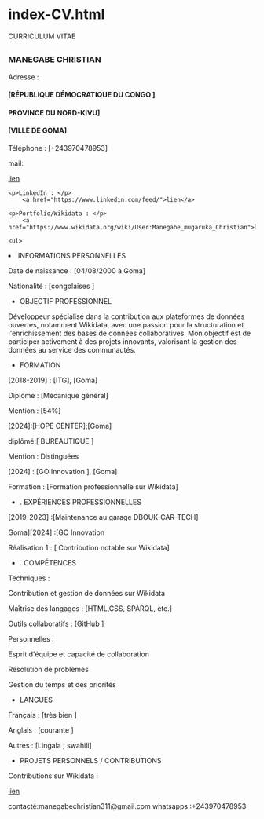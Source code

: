 ﻿# index-CV.html
<!DOCTYPE html>
<html lang="en">
<head>
    <meta charset="UTF-8">
    <meta name="viewport" content="width=device-width, initial-scale=1.0">
    <title>Document</title>
</head>
<body>
    <nav>CURRICULUM VITAE</nav>
    <main><h2>
    <h3>MANEGABE CHRISTIAN </h3>
    <P>Adresse :
    </P>
    <h4> [RÉPUBLIQUE DÉMOCRATIQUE DU CONGO ]
    </h4>
    <h4>PROVINCE DU NORD-KIVU]
    </h4>
    <h4>[VILLE DE GOMA]
    </h4>
    <P>Téléphone : [+243970478953]
    </P>
    <P>mail: </P>
       <a href="manegabechristian311@gmail.com">lien</a>
    
    <p>LinkedIn : </p>
        <a href="https://www.linkedin.com/feed/">lien</a>
    
    <p>Portfolio/Wikidata : </p>
        <a href="https://www.wikidata.org/wiki/User:Manegabe_mugaruka_Christian">lien</a>
    
    <ul>
<li>INFORMATIONS PERSONNELLES</li>
</ul>
<P>Date de naissance : [04/08/2000 à Goma]</P>
    <p>Nationalité : [congolaises ]</p>
<ul>
    <li>OBJECTIF PROFESSIONNEL</li>
</ul>
<P>Développeur spécialisé dans la contribution aux plateformes de données ouvertes, notamment Wikidata, avec une passion pour la structuration et l'enrichissement des bases de données collaboratives. Mon objectif est de participer activement à des projets innovants, valorisant la gestion des données au service des communautés.
</P>
<ul>
    <li>FORMATION</li>
</ul>
<P>[2018-2019] : [ITG], [Goma]
</P>
<P>Diplôme : [Mécanique général]
</P>
<P>Mention : [54%]
</P>
<P>[2024]:[HOPE CENTER];[Goma]
</P>
<P>diplômé:[ BUREAUTIQUE ]
</P>
<P>Mention : Distinguées 
</P>
<P>[2024] : [GO Innovation ], [Goma]
</P>
<P>Formation : [Formation professionnelle sur Wikidata]
</P>
<ul>
    <li>. EXPÉRIENCES PROFESSIONNELLES</li>
</ul>
<P>[2019-2023] :[Maintenance au garage DBOUK-CAR-TECH]
</P>
<P>Goma][2024] :[GO Innovation </P>
<P>Réalisation 1 : [ Contribution notable sur Wikidata]
</P>
<ul>
    <li>. COMPÉTENCES</li>
</ul>
<P>Techniques :</P>
<P>Contribution et gestion de données sur Wikidata
</P>
<P>Maîtrise des langages : [HTML,CSS, SPARQL, etc.]
</P>
<P>Outils collaboratifs : [GitHub ]
</P>
<P>Personnelles :
</P>
<P>Esprit d'équipe et capacité de collaboration</P>
<P>Résolution de problèmes
</P>
<P>Gestion du temps et des priorités
</P>
<ul>
    <li>LANGUES</li>
</ul>
<P>Français : [très bien ]
</P>
<P>Anglais : [courante ]
</P>
<P>Autres : [Lingala ; swahili]
</P>
<ul>
    <li>PROJETS PERSONNELS / CONTRIBUTIONS</li>
</ul>
<P>Contributions sur Wikidata : </P>
    <p><a href="https://www.wikidata.org/wiki/Q131360210">lien</a></p>
    </main>
<footer>contacté:manegabechristian311@gmail.com whatsapps :+243970478953</footer>
</body>
</html>
